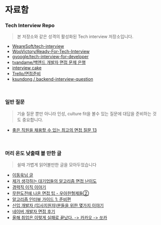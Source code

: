 # 자료함


### Tech Interview Repo

> 본 저장소와 같은 성격의 활성화된 Tech interview 저장소입니다.

- [WeareSoft/tech-interview](https://github.com/WeareSoft/tech-interview)
- [WooVictory/Ready-For-Tech-Interview](https://github.com/WooVictory/Ready-For-Tech-Interview)
- [gyoogle/tech-interview-for-developer](https://github.com/gyoogle/tech-interview-for-developer)
- [tvandame/백엔드 개발자 면접 문제 은행](https://github.com/tvandame/back-end-developer-interview-questions/blob/master/Translations/Korean/README_KR.md#csrcspecific)
- [interview cake](https://www.interviewcake.com/)
- [Trello/면접준비](https://trello.com/b/MugMXwGi/%EB%A9%B4%EC%A0%91%EC%A4%80%EB%B9%84%F0%9F%91%91)
- [ksundong / backend-interview-question](https://github.com/ksundong/backend-interview-question)

<br />

### 일반 질문

> 기술 질문 뿐만 아니라 인성, culture fit을 볼수 있는 질문에 대답을 준비하는 것도 중요합니다. 

- [좋은 직원을 채용할 수 있는 최고의 면접 질문 13](https://www.huffingtonpost.kr/2014/04/04/story_n_5089063.html)

<br />

### 머리 온도 낮출때 볼 만한 글

> 쉴때 가볍게 읽어볼만한 글을 모아두었습니다

- [이동욱님 글](https://jojoldu.tistory.com/278?category=689637)
- [제가 생각하는 대기업들의 알고리즘 면접 난이도](http://xn--299as6vb5i1je.com/interview/22)
- [경력직 이직 이야기](https://blog.naver.com/PostView.nhn?blogId=gngh0101&logNo=221296037812&parentCategoryNo=&categoryNo=15&viewDate=&isShowPopularPosts=false&from=postView)
- [무한도전에 나온 면접 팁 - 우아한형제들②](http://plus.hankyung.com/apps/newsinside.view?aid=201801237015A&category=AA006&sns=y)
- [알고리즘 인터뷰 가이드 1: 준비편](http://theyearlyprophet.com/interviews-101-preparation.html)
- [신입 개발자 (입사지원자)분들을 위한 몇가지 이야기](https://okky.kr/article/531199)
- [네이버 개발자 면접 후기](https://blog.naver.com/PostView.nhn?blogId=seoulworkshop&logNo=221403510698&parentCategoryNo=&categoryNo=14&viewDate=&isShowPopularPosts=true&from=search)
- [올해 취업은 이렇게 실패로 끝났다. -> 카카오 -> 쏘카](https://dailyheumsi.tistory.com/151?category=864097)




